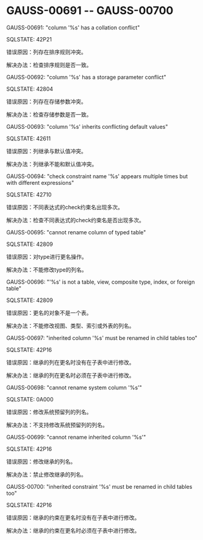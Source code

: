 # GAUSS-00691 -- GAUSS-00700<a name="ZH-CN_TOPIC_0302073186"></a>

GAUSS-00691: "column '%s' has a collation conflict"

SQLSTATE: 42P21

错误原因：列存在排序规则冲突。

解决办法：检查排序规则是否一致。

GAUSS-00692: "column '%s' has a storage parameter conflict"

SQLSTATE: 42804

错误原因：列存在存储参数冲突。

解决办法：检查存储参数是否一致。

GAUSS-00693: "column '%s' inherits conflicting default values"

SQLSTATE: 42611

错误原因：列继承与默认值冲突。

解决办法：列继承不能和默认值冲突。

GAUSS-00694: "check constraint name '%s' appears multiple times but with different expressions"

SQLSTATE: 42710

错误原因：不同表达式的check约束名出现多次。

解决办法：检查不同表达式的check约束名是否出现多次。

GAUSS-00695: "cannot rename column of typed table"

SQLSTATE: 42809

错误原因：对type进行更名操作。

解决办法：不能修改type的列名。

GAUSS-00696: "'%s' is not a table, view, composite type, index, or foreign table"

SQLSTATE: 42809

错误原因：更名的对象不是一个表。

解决办法：不能修改视图、类型、索引或外表的列名。

GAUSS-00697: "inherited column '%s' must be renamed in child tables too"

SQLSTATE: 42P16

错误原因：继承的列在更名时没有在子表中进行修改。

解决办法：继承的列在更名时必须在子表中进行修改。

GAUSS-00698: "cannot rename system column '%s'"

SQLSTATE: 0A000

错误原因：修改系统预留列的列名。

解决办法：不支持修改系统预留列的列名。

GAUSS-00699: "cannot rename inherited column '%s'"

SQLSTATE: 42P16

错误原因：修改继承的列名。

解决办法：禁止修改继承的列名。

GAUSS-00700: "inherited constraint '%s' must be renamed in child tables too"

SQLSTATE: 42P16

错误原因：继承的约束在更名时没有在子表中进行修改。

解决办法：继承的约束在更名时必须在子表中进行修改。

